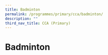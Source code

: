 ```yaml
---
title: Badminton
permalink: /programmes/primary/cca/badminton/
description: ""
third_nav_title: CCA (Primary)
---
```

# Badminton

